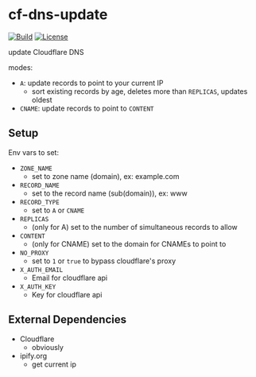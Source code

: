 # cf-dns-update

[![Build](https://img.shields.io/badge/endpoint.svg?url=https://badger.seankhliao.com/r/github_seankhliao_cf-dns-update)](https://console.cloud.google.com/cloud-build/builds?project=com-seankhliao&query=source.repo_source.repo_name%20%3D%20%22github_seankhliao_cf-dns-update%22)
[![License](https://img.shields.io/github/license/seankhliao/cf-dns-update.svg?style=for-the-badge)](LICENSE)

update Cloudflare DNS

modes:

- `A`: update records to point to your current IP
  - sort existing records by age, deletes more than `REPLICAS`, updates oldest
- `CNAME`: update records to point to `CONTENT`

## Setup

Env vars to set:

- `ZONE_NAME`
  - set to zone name (domain), ex: example.com
- `RECORD_NAME`
  - set to the record name (sub(domain)), ex: www
- `RECORD_TYPE`
  - set to `A` or `CNAME`
- `REPLICAS`
  - (only for A) set to the number of simultaneous records to allow
- `CONTENT`
  - (only for CNAME) set to the domain for CNAMEs to point to
- `NO_PROXY`
  - set to `1` or `true` to bypass cloudflare's proxy
- `X_AUTH_EMAIL`
  - Email for cloudflare api
- `X_AUTH_KEY`
  - Key for cloudflare api

## External Dependencies

- Cloudflare
  - obviously
- ipify.org
  - get current ip
